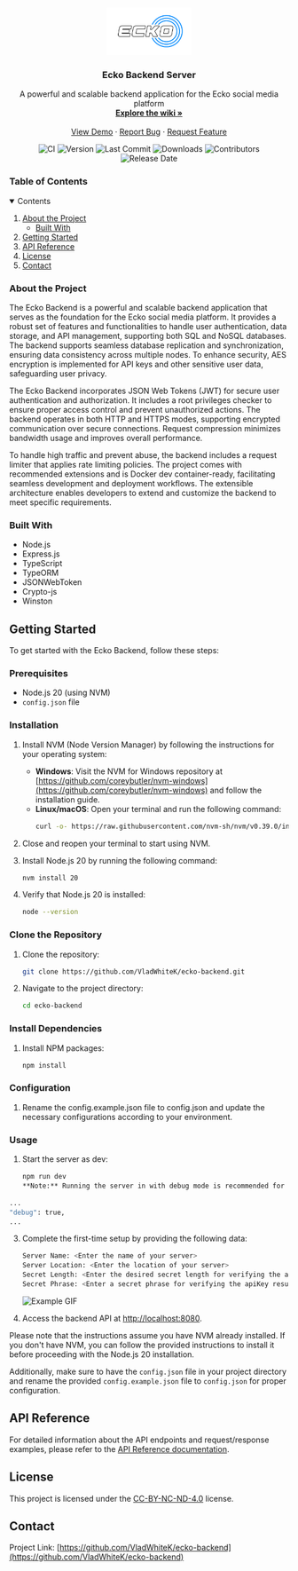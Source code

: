 <br />
<p align="center">
  <a href="https://github.com/VladWhiteK/ecko-backend">
    <img src="./.media/ecko-logo-white.png" alt="Logo" width="30%" height="10%">
  </a>

  <h3 align="center">Ecko Backend Server</h3>

  <p align="center">
    A powerful and scalable backend application for the Ecko social media platform
    <br />
    <a href="https://github.com/VladWhiteK/ecko-backend/wiki"><strong>Explore the wiki »</strong></a>
    <br />
    <br />
    <a href="https://github.com/VladWhiteK/ecko-backend">View Demo</a>
    ·
    <a href="https://github.com/VladWhiteK/ecko-backend/issues">Report Bug</a>
    ·
    <a href="https://github.com/VladWhiteK/ecko-backend/issues">Request Feature</a>
  </p>
</p>

<p align="center">
  <img src="https://img.shields.io/github/actions/workflow/status/VladWhiteK/ecko-backend/jest.yml?label=Tests&style=popout&branch=development" alt="CI">
  <img src="https://img.shields.io/github/package-json/v/VladWhiteK/ecko-backend?label=Version&style=popout" alt="Version">
  <img src="https://img.shields.io/github/last-commit/VladWhiteK/ecko-backend?label=Last%20Commit&style=popout" alt="Last Commit">
  <img src="https://img.shields.io/github/downloads/VladWhiteK/ecko-backend/total?label=Downloads&style=popout" alt="Downloads">
  <img src="https://img.shields.io/github/contributors/VladWhiteK/ecko-backend?label=Contributors&style=popout" alt="Contributors">
  <img src="https://img.shields.io/github/release-date/VladWhiteK/ecko-backend?label=Release%20Date&style=popout" alt="Release Date">
</p>

### Table of Contents

<details open="open">
  <summary>Contents</summary>
  <ol>
    <li>
      <a href="#about-the-project">About the Project</a>
      <ul>
        <li><a href="#built-with">Built With</a></li>
      </ul>
    </li>
    <li><a href="#getting-started">Getting Started</a></li>
    <li><a href="#api-reference">API Reference</a></li>
    <li><a href="#license">License</a></li>
    <li><a href="#contact">Contact</a></li>
  </ol>
</details>

### About the Project

The Ecko Backend is a powerful and scalable backend application that serves as the foundation for the Ecko social media platform. It provides a robust set of features and functionalities to handle user authentication, data storage, and API management, supporting both SQL and NoSQL databases. The backend supports seamless database replication and synchronization, ensuring data consistency across multiple nodes. To enhance security, AES encryption is implemented for API keys and other sensitive user data, safeguarding user privacy.

The Ecko Backend incorporates JSON Web Tokens (JWT) for secure user authentication and authorization. It includes a root privileges checker to ensure proper access control and prevent unauthorized actions. The backend operates in both HTTP and HTTPS modes, supporting encrypted communication over secure connections. Request compression minimizes bandwidth usage and improves overall performance.

To handle high traffic and prevent abuse, the backend includes a request limiter that applies rate limiting policies. The project comes with recommended extensions and is Docker dev container-ready, facilitating seamless development and deployment workflows. The extensible architecture enables developers to extend and customize the backend to meet specific requirements.

### Built With

-   Node.js
-   Express.js
-   TypeScript
-   TypeORM
-   JSONWebToken
-   Crypto-js
-   Winston

## Getting Started

To get started with the Ecko Backend, follow these steps:

### Prerequisites

-   Node.js 20 (using NVM)
-   `config.json` file

### Installation

1. Install NVM (Node Version Manager) by following the instructions for your operating system:

    - **Windows**: Visit the NVM for Windows repository at [https://github.com/coreybutler/nvm-windows](https://github.com/coreybutler/nvm-windows) and follow the installation guide.
    - **Linux/macOS**: Open your terminal and run the following command:
        ```bash
        curl -o- https://raw.githubusercontent.com/nvm-sh/nvm/v0.39.0/install.sh | bash
        ```

2. Close and reopen your terminal to start using NVM.

3. Install Node.js 20 by running the following command:
    ```bash
    nvm install 20
    ```
4. Verify that Node.js 20 is installed:
    ```bash
    node --version
    ```

### Clone the Repository

1. Clone the repository:
    ```bash
    git clone https://github.com/VladWhiteK/ecko-backend.git
    ```
2. Navigate to the project directory:
    ```bash
    cd ecko-backend
    ```

### Install Dependencies

1. Install NPM packages:
    ```bash
    npm install
    ```

### Configuration

1. Rename the config.example.json file to config.json and update the necessary configurations according to your environment.

### Usage

1. Start the server as dev:
    ```bash
    npm run dev
    **Note:** Running the server in with debug mode is recommended for the development branch. You can enable it from the config.json
    ```

```bash
...
"debug": true,
...
```

3. Complete the first-time setup by providing the following data:

    ```bash
    Server Name: <Enter the name of your server>
    Server Location: <Enter the location of your server>
    Secret Length: <Enter the desired secret length for verifying the apiKey result (at least 64 characters and less than 256 characters)>
    Secret Phrase: <Enter a secret phrase for verifying the apiKey result (at least 16 characters)>
    ```

    ![Example GIF](./.media/setup-example.gif)

4. Access the backend API at [http://localhost:8080](http://localhost:8080).

Please note that the instructions assume you have NVM already installed. If you don't have NVM, you can follow the provided instructions to install it before proceeding with the Node.js 20 installation.

Additionally, make sure to have the `config.json` file in your project directory and rename the provided `config.example.json` file to `config.json` for proper configuration.

## API Reference

For detailed information about the API endpoints and request/response examples, please refer to the [API Reference documentation](https://github.com/VladWhiteK/ecko-backend/wiki/API-Reference).

## License

This project is licensed under the [CC-BY-NC-ND-4.0](https://creativecommons.org/licenses/by-nc-nd/4.0/) license.

## Contact

Project Link: [https://github.com/VladWhiteK/ecko-backend](https://github.com/VladWhiteK/ecko-backend)
